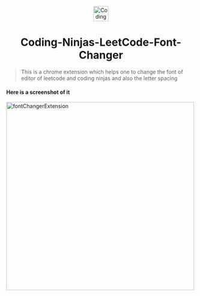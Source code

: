 <div align="center">
<img  src="https://github.com/das-kushal/Coding-Ninjas-LeetCode-Font-Changer/assets/86544278/69bca2e0-e98a-44d1-a865-67704f1548a7" alt="CodingNinjasLeetCode" height="40" />
<h1> Coding-Ninjas-LeetCode-Font-Changer </h1>
</div>


> This is a chrome extension which helps one to change the font of editor of leetcode and coding ninjas and also the letter spacing

#### Here is a screenshot of it 
<img src="https://github.com/das-kushal/Coding-Ninjas-LeetCode-Font-Changer/assets/86544278/620ac282-3589-47e6-9855-8637f7a9914a" alt="fontChangerExtension" height="500px" />

